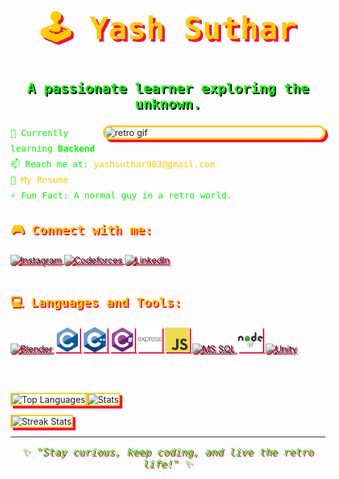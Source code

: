 <h1 align="center" style="font-family: 'Press Start 2P', monospace; font-size: 50px; color: #ffcc00; text-shadow: 4px 4px 0 #ff003c;">🕹️ Yash Suthar</h1>
<h3 align="center" style="font-family: 'VT323', monospace; font-size: 22px; color: #00ff00; text-shadow: 2px 2px 0 #000;">A passionate learner exploring the unknown.</h3>

<img align="right" src="https://i.giphy.com/media/v1.Y2lkPTc5MGI3NjExMzJjcW01dDFtZGkycmNpd2FvaDNsYWhveXg2enQ3aHJzczh6eHppYSZlcD12MV9pbnRlcm5hbF9naWZfYnlfaWQmY3Q9Zw/fRgwpuil2wHww7OXjT/giphy.gif" alt="retro gif" width="350" style="border-radius: 20px; border: 3px solid #ffcc00; box-shadow: 4px 4px 0px #ff003c;">


<ul style="font-family: 'Press Start 2P', monospace; font-size: 14px; line-height: 1.8; color: #00ff00; list-style: none; padding-left: 0;">
  <li>🌱 Currently learning <b>Backend</b></li>
  <li>📫 Reach me at: <a href="mailto:yashsuthar983@gmail.com" style="color: #ffcc00; text-decoration: none;">yashsuthar983@gmail.com</a></li>
  <li>📄 <a href="https://drive.google.com/file/d/136XcxxhqJ0l6PbSfAtEycXwxSYMbMN4G/view?usp=drivesdk" style="color: #ffcc00; text-decoration: none;">My Resume</a></li>
  <li>⚡ Fun Fact: A normal guy in a retro world.</li>
</ul>


<h3 style="font-family: 'VT323', monospace; font-size: 20px; color: #ffcc00; text-shadow: 2px 2px 0 #ff003c;">🎮 Connect with me:</h3>
<p>
  <a href="https://instagram.com/yash_suthar1021" target="_blank">
    <img src="https://raw.githubusercontent.com/rahuldkjain/github-profile-readme-generator/master/src/images/icons/Social/instagram.svg" alt="Instagram" height="30" style="filter: drop-shadow(2px 2px 0px #ff003c);">
  </a>
  <a href="https://codeforces.com/profile/chartara" target="_blank">
    <img src="https://raw.githubusercontent.com/rahuldkjain/github-profile-readme-generator/master/src/images/icons/Social/codeforces.svg" alt="Codeforces" height="30" style="filter: drop-shadow(2px 2px 0px #ff003c);">
  </a>
  <a href="https://linkedin.com/in/yashsuthar983" target="_blank">
    <img src="https://raw.githubusercontent.com/rahuldkjain/github-profile-readme-generator/master/src/images/icons/Social/linked-in-alt.svg" alt="LinkedIn" height="30" style="filter: drop-shadow(2px 2px 0px #ff003c);">
</a>

<br>
<br>

</p>


<h3 style="font-family: 'VT323', monospace; font-size: 20px; color: #ffcc00; text-shadow: 2px 2px 0 #ff003c;">💻 Languages and Tools:</h3>
<p>
    <a href="https://www.blender.org/" target="_blank" rel="noreferrer"> 
        <img src="https://download.blender.org/branding/community/blender_community_badge_white.svg" alt="Blender" width="40" height="40" style="filter: drop-shadow(2px 2px 0px #ff003c);"> 
    </a> 
    <a href="https://www.cprogramming.com/" target="_blank" rel="noreferrer"> 
        <img src="https://raw.githubusercontent.com/devicons/devicon/master/icons/c/c-original.svg" alt="C" width="40" height="40" style="filter: drop-shadow(2px 2px 0px #ff003c);"> 
    </a> 
    <a href="https://www.w3schools.com/cpp/" target="_blank" rel="noreferrer"> 
        <img src="https://raw.githubusercontent.com/devicons/devicon/master/icons/cplusplus/cplusplus-original.svg" alt="C++" width="40" height="40" style="filter: drop-shadow(2px 2px 0px #ff003c);"> 
    </a> 
    <a href="https://www.w3schools.com/cs/" target="_blank" rel="noreferrer"> 
        <img src="https://raw.githubusercontent.com/devicons/devicon/master/icons/csharp/csharp-original.svg" alt="C#" width="40" height="40" style="filter: drop-shadow(2px 2px 0px #ff003c);"> 
    </a> 
    <a href="https://expressjs.com" target="_blank" rel="noreferrer"> 
        <img src="https://raw.githubusercontent.com/devicons/devicon/master/icons/express/express-original-wordmark.svg" alt="ExpressJS" width="40" height="40" style="filter: drop-shadow(2px 2px 0px #ff003c);"> 
    </a> 
    <a href="https://developer.mozilla.org/en-US/docs/Web/JavaScript" target="_blank" rel="noreferrer"> 
        <img src="https://raw.githubusercontent.com/devicons/devicon/master/icons/javascript/javascript-original.svg" alt="JavaScript" width="40" height="40" style="filter: drop-shadow(2px 2px 0px #ff003c);"> 
    </a> 
    <a href="https://www.microsoft.com/en-us/sql-server" target="_blank" rel="noreferrer"> 
        <img src="https://www.svgrepo.com/show/303229/microsoft-sql-server-logo.svg" alt="MS SQL" width="40" height="40" style="filter: drop-shadow(2px 2px 0px #ff003c);"> 
    </a> 
    <a href="https://nodejs.org" target="_blank" rel="noreferrer"> 
        <img src="https://raw.githubusercontent.com/devicons/devicon/master/icons/nodejs/nodejs-original-wordmark.svg" alt="NodeJS" width="40" height="40" style="filter: drop-shadow(2px 2px 0px #ff003c);"> 
    </a> 
    <a href="https://unity.com/" target="_blank" rel="noreferrer"> 
        <img src="https://www.vectorlogo.zone/logos/unity3d/unity3d-icon.svg" alt="Unity" width="40" height="40" style="filter: drop-shadow(2px 2px 0px #ff003c);"> 
    </a> 
</p>



<p>
  <br>
  <br>
  
</p>



<p>
  <img align="left" src="https://github-readme-stats.vercel.app/api/top-langs?username=yashsuthar983&show_icons=true&locale=en&layout=compact&theme=radical" alt="Top Languages" style="border: 2px solid #ffcc00; box-shadow: 4px 4px 0px #ff003c;">
</p>

<p>
  <img align="center" src="https://github-readme-stats.vercel.app/api?username=yashsuthar983&show_icons=true&locale=en&theme=radical" alt="Stats" style="border: 2px solid #ffcc00; box-shadow: 4px 4px 0px #ff003c;">
</p>

<p>
  <img align="center" src="https://github-readme-streak-stats.herokuapp.com/?user=yashsuthar983&theme=radical" alt="Streak Stats" style="border: 2px solid #ffcc00; box-shadow: 4px 4px 0px #ff003c;">
</p>

---

<div align="center" style="font-family: 'VT323', monospace; font-size: 16px; color: #00ff00; text-shadow: 2px 2px 0 #ff003c;">
✨ <i>"Stay curious, keep coding, and live the retro life!"</i> ✨
</div>
